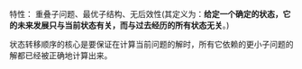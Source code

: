 特性：
重叠子问题、最优子结构、无后效性(其定义为：**给定一个确定的状态，它的未来发展只与当前状态有关，而与过去经历的所有状态无关**。)

状态转移顺序的核心是要保证在计算当前问题的解时，所有它依赖的更小子问题的解都已经被正确地计算出来。